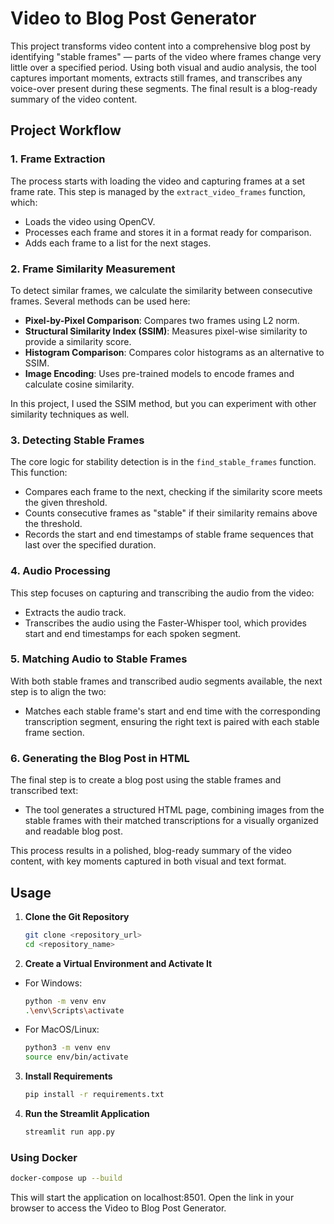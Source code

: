 # Video to Blog Post Generator

This project transforms video content into a comprehensive blog post by identifying "stable frames" — parts of the video where frames change very little over a specified period. Using both visual and audio analysis, the tool captures important moments, extracts still frames, and transcribes any voice-over present during these segments. The final result is a blog-ready summary of the video content.

## Project Workflow

### **1. Frame Extraction**
The process starts with loading the video and capturing frames at a set frame rate. This step is managed by the `extract_video_frames` function, which:

- Loads the video using OpenCV.
- Processes each frame and stores it in a format ready for comparison.
- Adds each frame to a list for the next stages.

### **2. Frame Similarity Measurement**
To detect similar frames, we calculate the similarity between consecutive frames. Several methods can be used here:

- **Pixel-by-Pixel Comparison**: Compares two frames using L2 norm.
- **Structural Similarity Index (SSIM)**: Measures pixel-wise similarity to provide a similarity score.
- **Histogram Comparison**: Compares color histograms as an alternative to SSIM.
- **Image Encoding**: Uses pre-trained models to encode frames and calculate cosine similarity.

In this project, I used the SSIM method, but you can experiment with other similarity techniques as well.

### **3. Detecting Stable Frames**
The core logic for stability detection is in the `find_stable_frames` function. This function:

- Compares each frame to the next, checking if the similarity score meets the given threshold.
- Counts consecutive frames as "stable" if their similarity remains above the threshold.
- Records the start and end timestamps of stable frame sequences that last over the specified duration.

### **4. Audio Processing**
This step focuses on capturing and transcribing the audio from the video:

- Extracts the audio track.
- Transcribes the audio using the Faster-Whisper tool, which provides start and end timestamps for each spoken segment.

### **5. Matching Audio to Stable Frames**
With both stable frames and transcribed audio segments available, the next step is to align the two:

- Matches each stable frame's start and end time with the corresponding transcription segment, ensuring the right text is paired with each stable frame section.

### **6. Generating the Blog Post in HTML**
The final step is to create a blog post using the stable frames and transcribed text:

- The tool generates a structured HTML page, combining images from the stable frames with their matched transcriptions for a visually organized and readable blog post.

This process results in a polished, blog-ready summary of the video content, with key moments captured in both visual and text format.


## Usage

1. **Clone the Git Repository**  
    ```bash
    git clone <repository_url>
    cd <repository_name>
    ```
2. **Create a Virtual Environment and Activate It**

- For Windows:
    ```bash
    python -m venv env
    .\env\Scripts\activate
    ```
- For MacOS/Linux:
    ```bash
    python3 -m venv env
    source env/bin/activate
    ```

3. **Install Requirements**

    ```bash
    pip install -r requirements.txt
    ```

4. **Run the Streamlit Application**
    ```bash
    streamlit run app.py
    ```

### Using Docker

```bash
docker-compose up --build
```

This will start the application on localhost:8501. Open the link in your browser to access the Video to Blog Post Generator.
